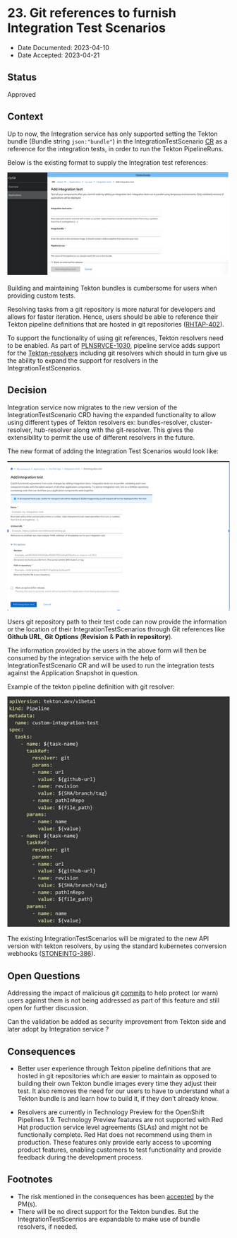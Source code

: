 # 23. Git references to furnish Integration Test Scenarios

* Date Documented: 2023-04-10
* Date Accepted: 2023-04-21

## Status

Approved

## Context

Up to now, the Integration service has only supported setting the Tekton bundle (Bundle string `json:"bundle"`) in the 
IntegrationTestScenario [CR] as a reference for the integration tests, in order to run the Tekton PipelineRuns.

Below is the existing format to supply the Integration test references:

![](../diagrams/ADR-0023/tekton-bundle-ITS.jpg)

Building and maintaining Tekton bundles is cumbersome for users when providing custom tests.

Resolving tasks from a git repository is more natural for developers and allows for faster iteration. Hence, users
should be able to reference their Tekton pipeline definitions that are hosted in git repositories ([RHTAP-402]).

To support the functionality of using git references, Tekton resolvers need to be enabled. As part of [PLNSRVCE-1030], 
pipeline service adds support for the [Tekton-resolvers] including git resolvers which should in turn give us the ability
to expand the support for resolvers in the IntegrationTestScenarios.

## Decision

Integration service now migrates to the new version of the IntegrationTestScenario CRD having the expanded functionality
to allow using different types of Tekton resolvers ex: bundles-resolver, cluster-resolver, hub-resolver along with 
the git-resolver. This gives the extensibility to permit the use of different resolvers in the future.

The new format of adding the Integration Test Scenarios would look like:


![](../diagrams/ADR-0023/git-references-ITS.jpg)

Users git repository path to their test code can now provide the information or the location of their IntegrationTestScenarios
through Git references like **Github URL**, **Git Options** (**Revision** & **Path in repository**). 

The information provided by the users in the above form will then be consumed by the integration service with the help of IntegrationTestScenario CR and will be used to run the integration tests against the Application Snapshot in question.

Example of the tekton pipeline definition with git resolver:

![](../diagrams/ADR-0023/tekton-pipeline-definition-git-resolver.jpg)

The existing IntegrationTestScenarios will be migrated to the new API version with tekton resolvers, by using the 
standard kubernetes conversion webhooks ([STONEINTG-386]).

## Open Questions

Addressing the impact of malicious git [commits] to help protect (or warn) users against them is not being addressed
as part of this feature and still open for further discussion.

Can the validation be added as security improvement from Tekton side and later adopt by Integration service ?

## Consequences

* Better user experience through Tekton pipeline definitions that are hosted in git repositories which are easier to 
maintain as opposed to building their own Tekton bundle images every time they adjust their test. 
It also removes the need for our users to have to understand what a Tekton bundle is and learn how to build it, 
if they don't already know.

* Resolvers are currently in Technology Preview for the OpenShift Pipelines 1.9. Technology Preview features are not
supported with Red Hat production service level agreements (SLAs) and might not be functionally complete.
Red Hat does not recommend using them in production. These features only provide early access to upcoming product features,
enabling customers to test functionality and provide feedback during the development process.


## Footnotes

* The risk mentioned in the consequences has been [accepted] by the PM(s).
* There will be no direct support for the Tekton bundles. But the IntegrationTestScenrios are expandable to make 
use of bundle resolvers, if needed.


[CR]: https://redhat-appstudio.github.io/architecture/ref/integration-service.html#integrationtestscenariospec
[RHTAP-402]: https://issues.redhat.com/browse/RHTAP-402
[PLNSRVCE-1030]: https://issues.redhat.com/browse/PLNSRVCE-1030
[Tekton-resolvers]: https://tekton.dev/vault/pipelines-main/resolution/
[STONEINTG-386]: https://issues.redhat.com/browse/STONEINTG-386
[commits]: https://github.com/tektoncd/pipeline/issues/6315
[accepted]: https://issues.redhat.com/browse/RHTAP-625?focusedId=21972490&page=com.atlassian.jira.plugin.system.issuetabpanels%3Acomment-tabpanel#comment-21972490